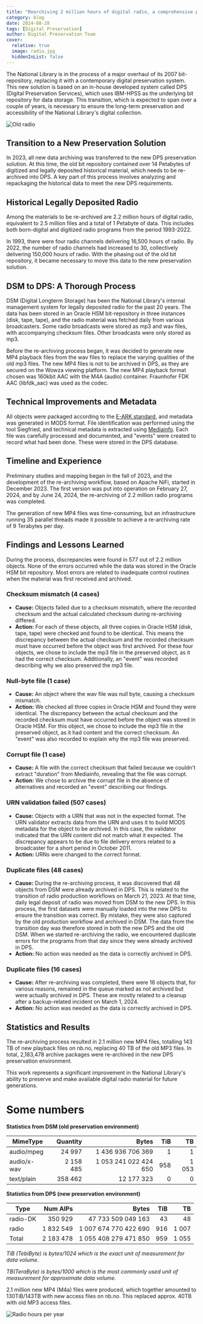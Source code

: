 ```yaml
---  
title: "Rearchiving 2 million hours of digital radio, a comprehensive process"  
category: blog  
date: 2024-08-28  
tags: [Digital Preservation]  
author: Digital Preservation Team  
cover:
  relative: true
  image: radio.jpg
  hiddenInList: false
---
```


The National Library is in the process of a major overhaul of its 2007 bit-repository, replacing it with a contemporary digital preservation system. This new solution is based on an in-house developed system called DPS (Digital Preservation Services), which uses IBM-HPSS as the underlying bit repository for data storage. This transition, which is expected to span over a couple of years, is necessary to ensure the long-term preservation and accessibility of the National Library's digital collection.

![Old radio](radio.jpg)

## Transition to a New Preservation Solution

In 2023, all new data archiving was transferred to the new DPS preservation solution. At this time, the old bit repository contained over 14 Petabytes of digitized and legally deposited historical material, which needs to be re-archived into DPS. A key part of this process involves analyzing and repackaging the historical data to meet the new DPS requirements.

## Historical Legally Deposited Radio

Among the materials to be re-archived are 2.2 million hours of digital radio, equivalent to 2.5 million files and a total of 1 Petabyte of data. This includes both born-digital and digitized radio programs from the period 1993-2022.

In 1993, there were four radio channels delivering 16,500 hours of radio. By 2022, the number of radio channels had increased to 30, collectively delivering 150,000 hours of radio. With the phasing out of the old bit repository, it became necessary to move this data to the new preservation solution.

## DSM to DPS: A Thorough Process

DSM (Digital Longterm Storage) has been the National Library's internal management system for legally deposited radio for the past 20 years. The data has been stored in an Oracle HSM bit-repository in three instances (disk, tape, tape), and the radio material was fetched daily from various broadcasters. Some radio broadcasts were stored as mp3 and wav files, with accompanying checksum files. Other broadcasts were only stored as mp3.

Before the re-archiving process began, it was decided to generate new MP4 playback files from the wav files to replace the varying qualities of the old mp3 files. The new MP4 files is not to be archived in DPS, as they are secured on the Wowza viewing platform. The new MP4 playback format chosen was 160kbit AAC with the M4A (audio) container. Fraunhofer FDK AAC (libfdk_aac) was used as the codec.

## Technical Improvements and Metadata

All objects were packaged according to the [E-ARK standard](https://earkaip.dilcis.eu/), and metadata was generated in MODS format. File identification was performed using the tool Siegfried, and technical metadata is extracted using [Mediainfo](https://mediaarea.net/en/MediaInfo). Each file was carefully processed and documented, and "events" were created to record what had been done. These were stored in the DPS database.

## Timeline and Experience

Preliminary studies and mapping began in the fall of 2023, and the development of the re-archiving workflow, based on Apache NiFi, started in December 2023. The first version was put into operation on February 27, 2024, and by June 24, 2024, the re-archiving of 2.2 million radio programs was completed.

The generation of new MP4 files was time-consuming, but an infrastructure running 35 parallel threads made it possible to achieve a re-archiving rate of 9 Terabytes per day.

## Findings and Lessons Learned

During the process, discrepancies were found in 577 out of 2.2 million objects. None of the errors occurred while the data was stored in the Oracle HSM bit repository. Most errors are related to inadequate control routines when the material was first received and archived.

### Checksum mismatch (4 cases)
- **Cause:** Objects failed due to a checksum mismatch, where the recorded checksum and the actual calculated checksum during re-archiving differed.
- **Action:** For each of these objects, all three copies in Oracle HSM (disk, tape, tape) were checked and found to be identical. This means the discrepancy between the actual checksum and the recorded checksum must have occurred before the object was first archived. For these four objects, we chose to include the mp3 file in the preserved object, as it had the correct checksum. Additionally, an "event" was recorded describing why we also preserved the mp3 file.


### Null-byte file (1 case)
- **Cause:** An object where the wav file was null byte, causing a checksum mismatch.
- **Action:** We checked all three copies in Oracle HSM and found they were identical. The discrepancy between the actual checksum and the recorded checksum must have occurred before the object was stored in Oracle HSM. For this object, we chose to include the mp3 file in the preserved object, as it had content and the correct checksum. An "event" was also recorded to explain why the mp3 file was preserved.


### Corrupt file (1 case)
- **Cause:** A file with the correct checksum that failed because we couldn't extract "duration" from Mediainfo, revealing that the file was corrupt.
- **Action:** We chose to archive the corrupt file in the absence of alternatives and recorded an "event" describing our findings.


### URN validation failed (507 cases)
- **Cause:** Objects with a URN that was not in the expected format. The URN validator extracts data from the URN and uses it to build MODS metadata for the object to be archived. In this case, the validator indicated that the URN content did not match what it expected. The discrepancy appears to be due to file delivery errors related to a broadcaster for a short period in October 2011.
- **Action:** URNs were changed to the correct format.


### Duplicate files (48 cases)
- **Cause:** During the re-archiving process, it was discovered that 48 objects from DSM were already archived in DPS. This is related to the transition of radio production workflows on March 21, 2023. At that time, daily legal deposit of radio was moved from DSM to the new DPS. In this process, the first datasets were manually loaded into the new DPS to ensure the transition was correct. By mistake, they were also captured by the old production workflow and archived in DSM. The data from the transition day was therefore stored in both the new DPS and the old DSM. When we started re-archiving the radio, we encountered duplicate errors for the programs from that day since they were already archived in DPS.
- **Action:** No action was needed as the data is correctly archived in DPS.


### Duplicate files (16 cases)
- **Cause:** After re-archiving was completed, there were 16 objects that, for various reasons, remained in the queue marked as not archived but were actually archived in DPS. These are mostly related to a cleanup after a backup-related incident on March 1, 2024.
- **Action:** No action was needed as the data is correctly archived in DPS.


## Statistics and Results

The re-archiving process resulted in 2.1 million new MP4 files, totalling 143 TB of new playback files on nb.no, replacing 40 TB of the old MP3 files. In total, 2,183,478 archive packages were re-archived in the new DPS preservation environment.

This work represents a significant improvement in the National Library's ability to preserve and make available digital radio material for future generations.

# Some numbers

**Statistics from DSM (old preservation environment)**

| MimeType    |  Quantity |                 Bytes | TiB |    TB |
| ----------- | --------: | --------------------: | --: | ----: |
| audio/mpeg  |    24 997 |     1 436 936 706 369 |   1 |     1 |
| audio/x-wav | 2 158 485 | 1 053 241 022 424 650 | 958 | 1 053 |
| text/plain  |   358 462 |            12 177 323 |   0 |     0 |



**Statistics from DPS (new preservation environment)**

| Type     |  Num AIPs |                 Bytes | TiB |    TB |
| -------- | --------: | --------------------: | --: | ----: |
| radio-DK |   350 929 |    47 733 509 049 163 |  43 |    48 |
| radio    | 1 832 549 | 1 007 674 770 422 690 | 916 | 1 007 |
| Total    | 2 183 478 | 1 055 408 279 471 850 | 959 | 1 055 |



*TiB (TebiByte) is bytes/1024 which is the exact unit of measurement for data volume.*

*TB(TeraByte) is bytes/1000 which is the most commonly used unit of measurement for approximate data volume.*

2.1 million new MP4 (M4a) files were produced, which together amounted to 130TiB/143TB with new access files on nb.no. This replaced approx. 40TB with old MP3 access files.

![Radio hours per year](radiohours.webp)